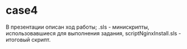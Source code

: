 # case4
В презентации описан ход работы;
.sls - минискрипты, использовавшиеся для выполнения задания, scriptNginxInstall.sls - итоговый скрипт.
